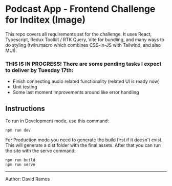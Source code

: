 # Podcast App - Frontend Challenge for Inditex (Image)

This repo covers all requirements set for the challenge. It uses React, Typescript, Redux Toolkit / RTK Query, Vite for bundling, and many ways to do styling (twin.macro which combines CSS-in-JS with Tailwind, and also MUI).

### THIS IS IN PROGRESS! There are some pending tasks I expect to deliver by Tuesday 17th:

- Finish connecting audio related functionality (related UI is ready now)
- Unit testing
- Some last moment improvements around like error handling

## Instructions

To run in Development mode, use this command:

```
npm run dev
```

For Production mode you need to generate the build first if it doesn't exist. This will generate a dist folder with the final assets. After that you can run the site with the serve command:

```
npm run build
npm run serve
```

---

Author: David Ramos
